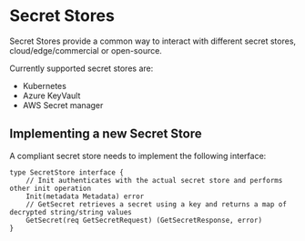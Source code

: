 # Secret Stores

Secret Stores provide a common way to interact with different secret stores, cloud/edge/commercial or open-source.

Currently supported secret stores are:

* Kubernetes
* Azure KeyVault
* AWS Secret manager

## Implementing a new Secret Store

A compliant secret store needs to implement the following interface:

```
type SecretStore interface {
	// Init authenticates with the actual secret store and performs other init operation
	Init(metadata Metadata) error
	// GetSecret retrieves a secret using a key and returns a map of decrypted string/string values
	GetSecret(req GetSecretRequest) (GetSecretResponse, error)
}
```
